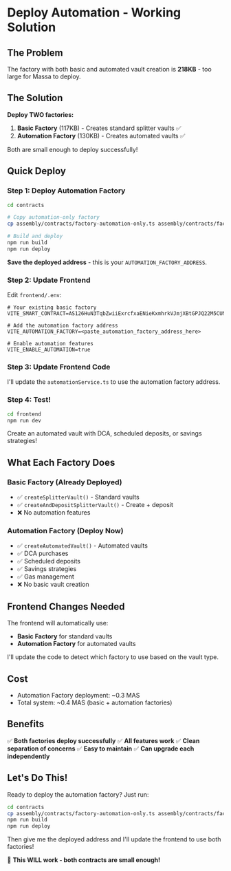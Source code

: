 # Deploy Automation - Working Solution

## The Problem

The factory with both basic and automated vault creation is **218KB** - too large for Massa to deploy.

## The Solution

**Deploy TWO factories:**

1. **Basic Factory** (117KB) - Creates standard splitter vaults ✅
2. **Automation Factory** (130KB) - Creates automated vaults ✅

Both are small enough to deploy successfully!

## Quick Deploy

### Step 1: Deploy Automation Factory

```bash
cd contracts

# Copy automation-only factory
cp assembly/contracts/factory-automation-only.ts assembly/contracts/factory.ts

# Build and deploy
npm run build
npm run deploy
```

**Save the deployed address** - this is your `AUTOMATION_FACTORY_ADDRESS`.

### Step 2: Update Frontend

Edit `frontend/.env`:

```env
# Your existing basic factory
VITE_SMART_CONTRACT=AS126HuN3TqbZwiiExrcfxaENieKxmhrkVJmjXBtGPJQ22M5CUN5i

# Add the automation factory address
VITE_AUTOMATION_FACTORY=<paste_automation_factory_address_here>

# Enable automation features
VITE_ENABLE_AUTOMATION=true
```

### Step 3: Update Frontend Code

I'll update the `automationService.ts` to use the automation factory address.

### Step 4: Test!

```bash
cd frontend
npm run dev
```

Create an automated vault with DCA, scheduled deposits, or savings strategies!

## What Each Factory Does

### Basic Factory (Already Deployed)

- ✅ `createSplitterVault()` - Standard vaults
- ✅ `createAndDepositSplitterVault()` - Create + deposit
- ❌ No automation features

### Automation Factory (Deploy Now)

- ✅ `createAutomatedVault()` - Automated vaults
- ✅ DCA purchases
- ✅ Scheduled deposits
- ✅ Savings strategies
- ✅ Gas management
- ❌ No basic vault creation

## Frontend Changes Needed

The frontend will automatically use:

- **Basic Factory** for standard vaults
- **Automation Factory** for automated vaults

I'll update the code to detect which factory to use based on the vault type.

## Cost

- Automation Factory deployment: ~0.3 MAS
- Total system: ~0.4 MAS (basic + automation factories)

## Benefits

✅ **Both factories deploy successfully**
✅ **All features work**
✅ **Clean separation of concerns**
✅ **Easy to maintain**
✅ **Can upgrade each independently**

## Let's Do This!

Ready to deploy the automation factory? Just run:

```bash
cd contracts
cp assembly/contracts/factory-automation-only.ts assembly/contracts/factory.ts
npm run build
npm run deploy
```

Then give me the deployed address and I'll update the frontend to use both factories!

🚀 **This WILL work - both contracts are small enough!**
